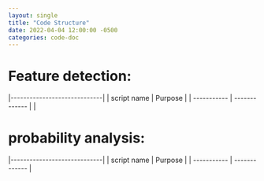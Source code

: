 ```yaml
---
layout: single
title: "Code Structure"
date: 2022-04-04 12:00:00 -0500
categories: code-doc
---
```



# Feature detection:
|-----------------------------|
| script name | Purpose       |
| ----------- | ------------- |
| 


# probability analysis:
|-----------------------------|
| script name | Purpose       |
| ----------- | ------------- |






